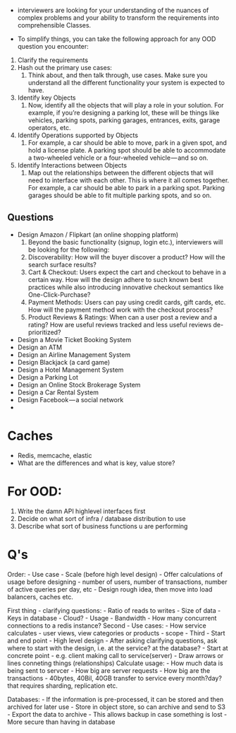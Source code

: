- interviewers are looking for your understanding of the nuances of complex problems and your ability to transform the requirements into comprehensible Classes.

- To simplify things, you can take the following approach for any OOD question you encounter:
1. Clarify the requirements
2. Hash out the primary use cases:
    1. Think about, and then talk through, use cases. Make sure you understand all the different functionality your system is expected to have.
3. Identify key Objects
    1. Now, identify all the objects that will play a role in your solution. For example, if you’re designing a parking lot, these will be things like vehicles, parking spots, parking garages, entrances, exits, garage operators, etc.
4. Identify Operations supported by Objects
    1. For example, a car should be able to move, park in a given spot, and hold a license plate. A parking spot should be able to accommodate a two-wheeled vehicle or a four-wheeled vehicle — and so on.
5. Identify Interactions between Objects
    1. Map out the relationships between the different objects that will need to interface with each other. This is where it all comes together. For example, a car should be able to park in a parking spot. Parking garages should be able to fit multiple parking spots, and so on.


## Questions
- Design Amazon / Flipkart (an online shopping platform)
    1. Beyond the basic functionality (signup, login etc.), interviewers will be looking for the following:
    2. Discoverability: How will the buyer discover a product? How will the search surface results?
    3. Cart & Checkout: Users expect the cart and checkout to behave in a certain way. How will the design adhere to such known best practices while also introducing innovative checkout semantics like One-Click-Purchase?
    4. Payment Methods: Users can pay using credit cards, gift cards, etc. How will the payment method work with the checkout process?
    5. Product Reviews & Ratings: When can a user post a review and a rating? How are useful reviews tracked and less useful reviews de-prioritized?
- Design a Movie Ticket Booking System
- Design an ATM
- Design an Airline Management System
- Design Blackjack (a card game)
- Design a Hotel Management System
- Design a Parking Lot
- Design an Online Stock Brokerage System
- Design a Car Rental System
- Design Facebook — a social network
- 



# Caches
- Redis, memcache, elastic
- What are the differences and what is key, value store?

# For OOD:
1. Write the damn API highlevel interfaces first
2. Decide on what sort of infra / database distribution to use
3. Describe what sort of business functions u are performing

# Q's
Order:
    - Use case
    - Scale (before high level design)
    - Offer calculations of usage before designing
        - number of users, number of transactions, number of active queries per day, etc
    - Design rough idea, then move into load balancers, caches etc.

First thing - clarifying questions:
    - Ratio of reads to writes
    - Size of data
    - Keys in database
    - Cloud?
    - Usage
        - Bandwidth
        - How many concurrent connections to a redis instance?
Second - Use cases:
    - How service calculates
    - user views, view categories or products
    - scope
    - 
Third - Start and end point
    - High level design
    - After asking clarifying questions, ask where to start with the design, i.e. at the service? at the database?
    - Start at concrete point
        - e.g. client making call to service(server)
    - Draw arrows or lines conneting things (relationships)
Calculate usage:
    - How much data is being sent to servcer
    - How big are server requests
    - How big are the transactions
    - 40bytes, 40Bil, 40GB transfer to service every month?day? that requires sharding, replication etc.

Databases:
    - If the information is pre-processed, it can be stored and then archived for later use
    - Store in object store, so can archive and send to S3
        - Export the data to archive
        - This allows backup in case something is lost
        - More secure than having in database